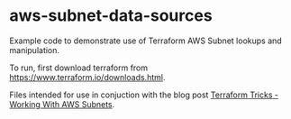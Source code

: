 # aws-subnet-data-sources

Example code to demonstrate use of Terraform AWS Subnet lookups and manipulation.

To run, first download terraform from https://www.terraform.io/downloads.html.

Files intended for use in conjuction with the blog post [Terraform Tricks - Working With AWS Subnets](https://tinfoilcipher.co.uk/terraform-tricks-working-with-aws-subnets/).
